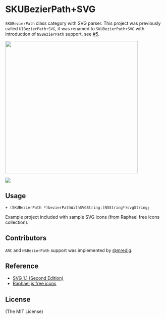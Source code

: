 SKUBezierPath+SVG
=============

`SKUBezierPath` class category with SVG parser. This project was previously called `UIBezierPath+SVG`, it was renamed to `SKUBezierPath+SVG` with introduction of `NSBezierPath` support, see [#5](https://github.com/ap4y/UIBezierPath-SVG/pull/5).

[<img src="https://raw.github.com/ap4y/UIBezierPath-SVG/master/photo.png" width="420px"></img>](https://raw.github.com/ap4y/UIBezierPath-SVG/master/photo.png)

[<img src="https://raw.github.com/mredig/UIBezierPath-SVG/master/macSS.png"></img>](https://raw.github.com/ap4y/UIBezierPath-SVG/master/macSS.png)

## Usage ##

    + (SKUBezierPath *)bezierPathWithSVGString:(NSString*)svgString;

Example project included with sample SVG icons (from Raphael free icons collection).

Contributors
-------

`ARC` and `NSBezierPath` support was implemented by [@mredig](https://github.com/mredig).

Reference
-------

- [SVG 1.1 (Second Edition)](http://www.w3.org/TR/SVG/paths.html#PathData)
- [Raphael.js free icons](http://raphaeljs.com/icons/)

License
-------
(The MIT License)
